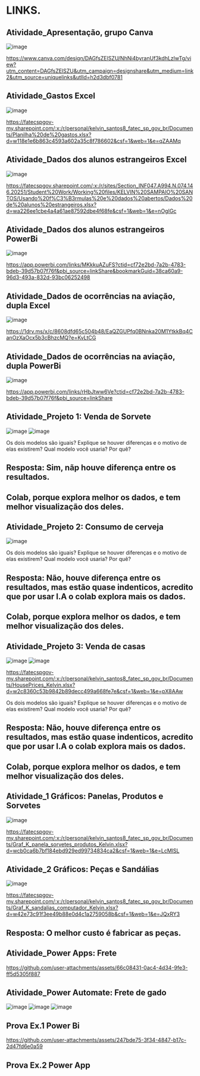 # LINKS.

## Atividade_Apresentação, grupo Canva 
![image](https://github.com/user-attachments/assets/8d646e47-9c55-4c34-839c-2791966090e2)

https://www.canva.com/design/DAGfsZElSZU/NhNi4byranUf3kdhLzlwTg/view?utm_content=DAGfsZElSZU&utm_campaign=designshare&utm_medium=link2&utm_source=uniquelinks&utlId=h2d3dbf0781

## Atividade_Gastos Excel
![image](https://github.com/user-attachments/assets/7f1a0ef9-1dc1-4347-9b72-6f6780d6bce8)

https://fatecspgov-my.sharepoint.com/:x:/r/personal/kelvin_santos8_fatec_sp_gov_br/Documents/Planilha%20de%20gastos.xlsx?d=w118e1e6b863c4593a602a35c8f786602&csf=1&web=1&e=qZAAMq

## Atividade_Dados dos alunos estrangeiros Excel
![image](https://github.com/user-attachments/assets/205f6c13-3e1a-4771-89da-58e8f6fda93a)

https://fatecspgov.sharepoint.com/:x:/r/sites/Section_INF047.A994.N.074.146.20251/Student%20Work/Working%20files/KELVIN%20SAMPAIO%20SANTOS/Usando%20f%C3%B3rmulas%20e%20dados%20abertos/Dados%20de%20alunos%20estrangeiros.xlsx?d=wa226ee1cbe4a4a61ae87592dbe4f68fe&csf=1&web=1&e=nOgIGc

## Atividade_Dados dos alunos estrangeiros PowerBi
![image](https://github.com/user-attachments/assets/59dbb078-0b45-44c7-be7f-7c48147a28b3)

https://app.powerbi.com/links/MKkkuAZuFS?ctid=cf72e2bd-7a2b-4783-bdeb-39d57b07f76f&pbi_source=linkShare&bookmarkGuid=38ca60a9-96d3-493a-832d-93bc06252498

## Atividade_Dados de ocorrências na aviação, dupla Excel
![image](https://github.com/user-attachments/assets/c36e3a91-7e49-4762-b4b3-3db771f778fd)

https://1drv.ms/x/c/8608dfd65c504b48/EaQZGUPfq0BNnka20M1YtkkBq4CanOzXaOcx5b3cBhzcMQ?e=KvLtCG

## Atividade_Dados de ocorrências na aviação, dupla PowerBi
![image](https://github.com/user-attachments/assets/d24e4df0-6dc4-447f-8e19-03fc003cf6df)

https://app.powerbi.com/links/rHbJtww6Ve?ctid=cf72e2bd-7a2b-4783-bdeb-39d57b07f76f&pbi_source=linkShare

## Atividade_Projeto 1: Venda de Sorvete
![image](https://github.com/user-attachments/assets/edf93836-f689-4786-a2a4-4a8d4928d20a)
![image](https://github.com/user-attachments/assets/34e5db48-aba7-4032-9586-a611c5d5e809)

Os dois modelos são iguais? Explique se houver diferenças e o motivo de elas existirem?
Qual modelo você usaria? Por quê?

## Resposta: Sim, nãp houve diferença entre os resultados.
## Colab, porque explora melhor os dados, e tem melhor visualização dos deles.

## Atividade_Projeto 2: Consumo de cerveja
![image](https://github.com/user-attachments/assets/07ee5339-a4af-4253-b4bc-e276b58015cc)

Os dois modelos são iguais? Explique se houver diferenças e o motivo de elas existirem?
Qual modelo você usaria? Por quê?
 
## Resposta: Não, houve diferença entre os resultados, mas estão quase indenticos, acredito que por usar I.A o colab explora mais os dados.
## Colab, porque explora melhor os dados, e tem melhor visualização dos deles.

## Atividade_Projeto 3: Venda de casas
![image](https://github.com/user-attachments/assets/0f0890ac-07df-4aea-a536-fd2cdfc655b0)
![image](https://github.com/user-attachments/assets/3df0a23b-c08f-47ca-873f-4f1f9308790a)

https://fatecspgov-my.sharepoint.com/:x:/r/personal/kelvin_santos8_fatec_sp_gov_br/Documents/HousePrices_Kelvin.xlsx?d=w2c8360c53b9842b89decc499a668fe7e&csf=1&web=1&e=pX8AAw

Os dois modelos são iguais? Explique se houver diferenças e o motivo de elas existirem?
Qual modelo você usaria? Por quê?
 
## Resposta: Não, houve diferença entre os resultados, mas estão quase indenticos, acredito que por usar I.A o colab explora mais os dados.
## Colab, porque explora melhor os dados, e tem melhor visualização dos deles.

## Atividade_1 Gráficos: Panelas, Produtos e Sorvetes
![image](https://github.com/user-attachments/assets/cedb1671-5f01-4b25-9e7d-7598d8eaf811)

https://fatecspgov-my.sharepoint.com/:x:/r/personal/kelvin_santos8_fatec_sp_gov_br/Documents/Graf_K_panela_sorvetes_produtos_Kelvin.xlsx?d=wcb0ca6b7bf184ebd929ed99734834ca2&csf=1&web=1&e=LcMlSL

## Atividade_2 Gráficos: Peças e Sandálias
![image](https://github.com/user-attachments/assets/a9c05022-ee3c-4123-abf6-59e11130387b)

https://fatecspgov-my.sharepoint.com/:x:/r/personal/kelvin_santos8_fatec_sp_gov_br/Documents/Graf_K_sandalias_computador_Kelvin.xlsx?d=w42e73c91f3ee49b88e0d4c1a2759058b&csf=1&web=1&e=JQxRY3

 ## Resposta: O melhor custo é fabricar as peças.

 ## Atividade_Power Apps: Frete
 
https://github.com/user-attachments/assets/66c08431-0ac4-4d34-9fe3-ff5d5305f887

## Atividade_Power Automate: Frete de gado

![image](https://github.com/user-attachments/assets/e69c4f72-a363-435d-95cb-0bd3656df3d8)
![image](https://github.com/user-attachments/assets/1dde42a3-8a5a-4964-add3-2113c84a7dab)
![image](https://github.com/user-attachments/assets/c9c5b2ba-b70d-4a04-8d9f-d1db830c8dee)

## Prova Ex.1 Power Bi

https://github.com/user-attachments/assets/247bde75-3f34-4847-b17c-2d47fd6e0a59

## Prova Ex.2 Power App








 




